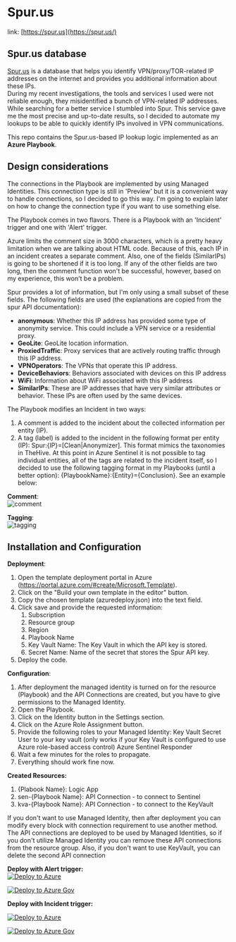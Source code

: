 # Spur.us
link: [https://spur.us](https://spur.us/) <br/>

## Spur.us database
[Spur.us](https://spur.us/) is a database that helps you identify VPN/proxy/TOR-related IP addresses on the internet and provides you additional information about these IPs. <br/>
During my recent investigations, the tools and services I used were not reliable enough, they misidentified a bunch of VPN-related IP addresses. While searching for a better service I stumbled into Spur. This service gave me the most precise and up-to-date results, so I decided to automate my lookups to be able to quickly identify IPs involved in VPN communications.

This repo contains the Spur.us-based IP lookup logic implemented as an **Azure Playbook**.<br/>

## Design considerations

The connections in the Playbook are implemented by using Managed Identities. This connection type is still in 'Preview' but it is a convenient way to handle connections, so I decided to go this way. I'm going to explain later on how to change the connection type if you want to use something else.

The Playbook comes in two flavors. There is a Playbook with an 'Incident' trigger and one with 'Alert' trigger.

Azure limits the comment size in 3000 characters, which is a pretty heavy limitation when we are talking about HTML code. Because of this, each IP in an incident creates a separate comment. Also, one of the fields (SimilarIPs) is going to be shortened if it is too long. If any of the other fields are two long, then the comment function won't be successful, however, based on my experience, this won't be a problem.

Spur provides a lot of information, but I'm only using a small subset of these fields. The following fields are used (the explanations are copied from the spur API documentation):
- **anonymous**: Whether this IP address has provided some type of anonymity service. This could include a VPN service or a residential proxy.
- **GeoLite**: GeoLite location information.
- **ProxiedTraffic**: Proxy services that are actively routing traffic through this IP address.
- **VPNOperators**: The VPNs that operate this IP address.
- **DeviceBehaviors**: Behaviors associated with devices on this IP address
- **WiFi**: Information about WiFi associated with this IP address
- **SimilarIPs**: These are IP addresses that have very similar attributes or behavior. These IPs are often used by the same devices.


The Playbook modifies an Incident in two ways:
1. A comment is added to the incident about the collected information per entity (IP).
1. A tag (label) is added to the incident in the following format per entity (IP): Spur:{IP}=[Clean|Anonymizer]. This format mimics the taxonomies in TheHive. At this point in Azure Sentinel it is not possible to tag individual entities, all of the tags are related to the incident itself, so I decided to use the following tagging format in my Playbooks (until a better option): {PlaybookName}:{Entity}={Conclusion}. See an example below:


**Comment**:<br/>
![comment](../static/comment.PNG)

**Tagging**:<br/>
![tagging](../static/tagging.PNG)

## Installation and Configuration

**Deployment**:
1. Open the template deployment portal in Azure (https://portal.azure.com/#create/Microsoft.Template).
1. Click on the "Build your own template in the editor" button.
1. Copy the chosen template (azuredeploy.json) into the text field.
1. Click save and provide the requested information:
	1. Subscription
	1. Resource group
	1. Region
	1. Playbook Name
	1. Key Vault Name: The Key Vault in which the API key is stored.
	1. Secret Name: Name of the secret that stores the Spur API key.
1. Deploy the code.

**Configuration**:
1. After deployment the managed identity is turned on for the resource (Playbook) and the API Connections are created, but you have to give permissions to the Managed Identity.
1. Open the Playbook.
1. Click on the Identity button in the Settings section.
1. Click on the Azure Role Assignment button.
1. Provide the following roles to your Managed Identity:
	Key Vault Secret User to your key vault (only works if your Key Vault is configured to use Azure role-based access control)
	Azure Sentinel Responder
1. Wait a few minutes for the roles to propagate.
1. Everything should work fine now.

**Created Resources:**

1. {Plabook Name}: Logic App
1. sen-{Playbook Name}: API Connection - to connect to Sentinel
1. kva-{Playbook Name}: API Connection - to connect to the KeyVault

If you don't want to use Managed Identity, then after deployment you can modify every block with connection requirement to use another method. <br/>
The API connections are deployed to be used by Managed Identities, so if you don't utilize Managed Identity you can remove these API connections from the resource group. Also, if you don't want to use KeyVault, you can delete the second API connection <br/>

**Deploy with Alert trigger:**<br/>
[![Deploy to Azure](https://aka.ms/deploytoazurebutton)](https://portal.azure.com/#create/Microsoft.Template/uri/https%3A%2F%2Fraw.githubusercontent.com%2FAzure%2FAzure-Sentinel%2Fmaster%2FPlaybooks%2FSpur-Enrichment%2FAlertTrigger%2Fazuredeploy.json)

[![Deploy to Azure Gov](https://aka.ms/deploytoazuregovbutton)](https://portal.azure.com/#create/Microsoft.Template/uri/https%3A%2F%2Fraw.githubusercontent.com%2FAzure%2FAzure-Sentinel%2Fmaster%2FPlaybooks%2FSpur-Enrichment%2FAlertTrigger%2Fazuredeploy.json)



**Deploy with Incident trigger:**<br/>

[![Deploy to Azure](https://aka.ms/deploytoazurebutton)](https://portal.azure.com/#create/Microsoft.Template/uri/https%3A%2F%2Fraw.githubusercontent.com%2FAzure%2FAzure-Sentinel%2Fmaster%2FPlaybooks%2FSpur-Enrichment%2FIncidentTrigger%2Fazuredeploy.json)

[![Deploy to Azure Gov](https://aka.ms/deploytoazuregovbutton)](https://portal.azure.com/#create/Microsoft.Template/uri/https%3A%2F%2Fraw.githubusercontent.com%2FAzure%2FAzure-Sentinel%2Fmaster%2FPlaybooks%2FSpur-Enrichment%2FIncidentTrigger%2Fazuredeploy.json)